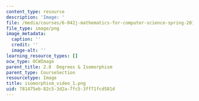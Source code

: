 ```yaml
---
content_type: resource
description: 'Image: '
file: /media/courses/6-042j-mathematics-for-computer-science-spring-2015/781475eb82c53d2a7fc53ff71fcd581d_isomorphism_video_1.png
file_type: image/png
image_metadata:
  caption: ''
  credit: ''
  image-alt: ''
learning_resource_types: []
ocw_type: OCWImage
parent_title: 2.8  Degrees & Isomorphism
parent_type: CourseSection
resourcetype: Image
title: isomorphism_video_1.png
uid: 781475eb-82c5-3d2a-7fc5-3ff71fcd581d
---
```

